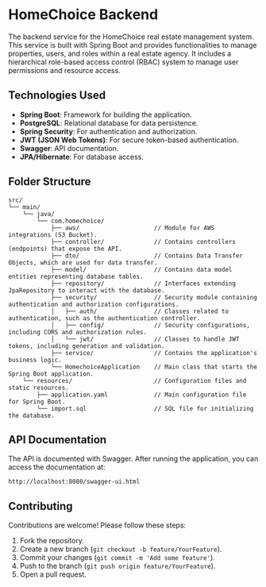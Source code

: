 # HomeChoice Backend
The backend service for the HomeChoice real estate management system. This service is built with Spring Boot and provides functionalities to manage properties, users, and roles within a real estate agency. It includes a hierarchical role-based access control (RBAC) system to manage user permissions and resource access.

## Technologies Used
- **Spring Boot**: Framework for building the application.
- **PostgreSQL**: Relational database for data persistence.
- **Spring Security**: For authentication and authorization.
- **JWT (JSON Web Tokens)**: For secure token-based authentication.
- **Swagger**: API documentation.
- **JPA/Hibernate**: For database access.

## Folder Structure
```
src/
└── main/
    └── java/
        └── com.homechoice/
            ├── aws/                     // Module for AWS integrations (S3 Bucket).
            ├── controller/              // Contains controllers (endpoints) that expose the API.
            ├── dto/                     // Contains Data Transfer Objects, which are used for data transfer.
            ├── model/                   // Contains data model entities representing database tables.
            ├── repository/              // Interfaces extending JpaRepository to interact with the database.
            ├── security/                // Security module containing authentication and authorization configurations.
            │   ├── auth/                // Classes related to authentication, such as the authentication controller.
            │   ├── config/              // Security configurations, including CORS and authorization rules.
            │   └── jwt/                 // Classes to handle JWT tokens, including generation and validation.
            ├── service/                 // Contains the application's business logic.
            └── HomechoiceApplication    // Main class that starts the Spring Boot application.      
    └── resources/                       // Configuration files and static resources.
        ├── application.yaml             // Main configuration file for Spring Boot.
        └── import.sql                   // SQL file for initializing the database.
```

## API Documentation
The API is documented with Swagger. After running the application, you can access the documentation at:
```
http://localhost:8080/swagger-ui.html
```

## Contributing
Contributions are welcome! Please follow these steps:

1. Fork the repository.
2. Create a new branch (`git checkout -b feature/YourFeature`).
3. Commit your changes (`git commit -m 'Add some feature'`).
4. Push to the branch (`git push origin feature/YourFeature`).
5. Open a pull request.
